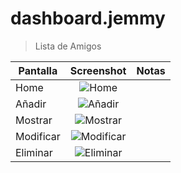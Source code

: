 # dashboard.jemmy

> Lista de Amigos 


| Pantalla     | Screenshot                                    | Notas |
| ------------- |:---------------------------------------------:| -----:|
| Home          | ![Home](https://lh5.googleusercontent.com/p3_Bq39sVP7FlKXS_r-R8r6rZGa9wUUT-LUIdjFKiZKmheirM55tHB5NnVzm2lyl1O9yf9SAp7WF24c=w1366-h643)|       |
| Añadir        | ![Añadir](https://lh3.googleusercontent.com/eVwoY8hTrCDfstV9v-MCoekc2ByXR2TVEzHs3kD1N6tVj2mJoFKKtsmRtFRJdNkeZgnU1GEZlYmEl9o=w1366-h643)|       |
| Mostrar       | ![Mostrar](https://lh6.googleusercontent.com/m_joAwEgcgtPvpXtLX7cLaLjvj-K82E9uEVdYG_ARANbsRFQDbvQOyBVb_k6miV-wFZ3qRD649sIoTY=w1366-h643)|       |
| Modificar     | ![Modificar](https://lh5.googleusercontent.com/Gpmv5CpdyzbNIeUZI-1Xqq4BnYGeMlkrlF2x-85iHb8VW2lQGmVhbUPLw7wcWfD_mmwD9a2hkYuIjAU=w1366-h643)|       |
| Eliminar      | ![Eliminar](https://lh4.googleusercontent.com/FTyoPufyT8rHeuMeYSQoS02Mx16liBqRt2CsglG3zSdDq03RvlW5oHO9nvDAi2bvq4038aKECOoZuvQ=w1366-h643)|       |


